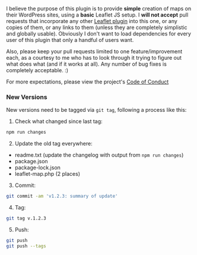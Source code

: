 I believe the purpose of this plugin is to provide **simple** creation of maps on their WordPress sites, using a **basic** Leaflet JS setup.  I **will not accept** pull requests that incorporate any other [Leaflet plugin](http://leafletjs.com/plugins.html) into this one, or any copies of them, or any links to them (unless they are completely simplistic and globally usable).  Obviously I don't want to load dependencies for every user of this plugin that only a handful of users want.  

Also, please keep your pull requests limited to one feature/improvement each, as a courtesy to me who has to look through it trying to figure out what does what (and if it works at all).  Any number of bug fixes is completely acceptable. :)

For more expectations, please view the project's [Code of Conduct](https://github.com/bozdoz/wp-plugin-leaflet-map/blob/master/CODE_OF_CONDUCT.md)

### New Versions

New versions need to be tagged via `git tag`, following a process like this:

1. Check what changed since last tag:

```sh
npm run changes
```

2. Update the old tag everywhere:

- readme.txt (update the changelog with output from `npm run changes`)
- package.json
- package-lock.json
- leaflet-map.php (2 places)

3. Commit:

```sh
git commit -am 'v1.2.3: summary of update'
```

4. Tag:

```sh
git tag v.1.2.3
```

5. Push:

```sh
git push
git push --tags
```
